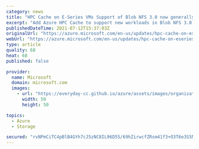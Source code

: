```yaml
---
category: news
title: "HPC Cache on E-Series VMs Support of Blob NFS 3.0 now generally available"
excerpt: "Add Azure HPC Cache to support new workloads in Blob NFS 3.0."
publishedDateTime: 2021-07-12T15:37:03Z
originalUrl: "https://azure.microsoft.com/en-us/updates/hpc-cache-on-eseries-vms-support-of-blob-nfs-30-now-generally-available/"
webUrl: "https://azure.microsoft.com/en-us/updates/hpc-cache-on-eseries-vms-support-of-blob-nfs-30-now-generally-available/"
type: article
quality: 68
heat: 68
published: false

provider:
  name: Microsoft
  domain: microsoft.com
  images:
    - url: "https://everyday-cc.github.io/azure/assets/images/organizations/microsoft.com-50x50.jpg"
      width: 50
      height: 50

topics:
  - Azure
  - Storage

secured: "rvNPmCiTC4pBlB4GYh7cJ5zNC8IL96D55/69hZirwcfZRsm41f3+O3T6e3S5NAugQVg0dj1k7XzlRLB3cxCnioFh04GM3AmO1a50XpQuasC3LMneeoqiitkpgFDZ0CEaalHli/l+h2mh5l2sVZHuvZxxZ/ne5U13b3x1fuKff85vaAVUNX2X0qc5cSah0Z8MAQSCv/0BdOmS7H4PNn6b4lNE+uTwEMv9LKGuY6/3c3/OHQ7Mx5rIDVd/chROIbf1/99Vme0OzzhiJbt4HngQdGSCVGYy40x3WcIsMadbyxCwtg8OFz2bJnGNnlxmtYKNsng4yYTDfOtc29JNQJFcNGwTUGmN6bn+1wnwJZth7Xk=;JRDncOwiRob6P7Yb1dbLnw=="
---
```



